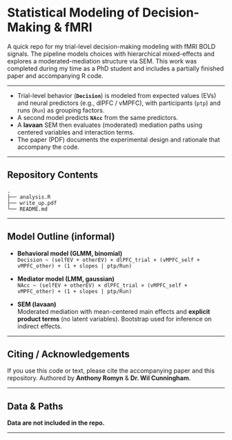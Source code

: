# Statistical Modeling of Decision-Making & fMRI

A quick repo for my trial-level decision-making modeling with fMRI BOLD signals. The pipeline models choices with hierarchical mixed-effects and explores a moderated-mediation structure via SEM. This work was completed during my time as a PhD student and includes a partially finished paper and accompanying R code.

---

- Trial-level behavior (**`Decision`**) is modeled from expected values (EVs) and neural predictors (e.g., dlPFC / vMPFC), with participants (`ptp`) and runs (`Run`) as grouping factors.
- A second model predicts **`NAcc`** from the same predictors.
- A **lavaan** SEM then evaluates (moderated) mediation paths using centered variables and interaction terms.
- The paper (PDF) documents the experimental design and rationale that accompany the code.

---

## Repository Contents

```
.
├── analysis.R
├── write_up.pdf
└── README.md
```

---

## Model Outline (informal)

- **Behavioral model (GLMM, binomial)**  
  `Decision ~ (selfEV + otherEV) × dlPFC_trial × (vMPFC_self + vMPFC_other) + (1 + slopes | ptp/Run)`

- **Mediator model (LMM, gaussian)**  
  `NAcc ~ (selfEV + otherEV) × dlPFC_trial × (vMPFC_self + vMPFC_other) + (1 + slopes | ptp/Run)`

- **SEM (lavaan)**  
  Moderated mediation with mean-centered main effects and **explicit product terms** (no latent variables). Bootstrap used for inference on indirect effects.

---

## Citing / Acknowledgements

If you use this code or text, please cite the accompanying paper and this repository.
Authored by **Anthony Romyn** & **Dr. Wil Cunningham**.

---

## Data & Paths

**Data are not included in the repo.** 

---

